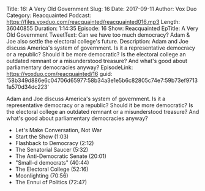 Title: 16: A Very Old Government
Slug: 16
Date: 2017-09-11
Author: Vox Duo
Category: Reacquainted
Podcast: https://files.voxduo.com/reacquainted/reacquainted016.mp3
Length: 36040855
Duration: 1:14:35
Episode: 16
Show: Reacquainted
EpTitle: A Very Old Government
TweetText: Can we have too much democracy? Adam & Joe also settle the electoral college's future.
Description: Adam and Joe discuss America's system of government. Is it a representative democracy or a republic? Should it be more democratic? Is the electoral college an outdated remnant or a misunderstood treasure? And what's good about parliamentary democracies anyway?
EpisodeLink: https://voxduo.com/reacquainted/16
guid: '58b349d886e6c04706d65977:58b34a3e1e5b6c82805c74e7:59b73ef97131a570d34dc223'

Adam and Joe discuss America's system of government. Is it a representative democracy or a republic? Should it be more democratic? Is the electoral college an outdated remnant or a misunderstood treasure? And what's good about parliamentary democracies anyway?




- Let's Make Conversation, Not War
- Start the Show (1:03)
- Flashback to Democracy (2:12)
- The Senatorial Saucer (5:32)
- The Anti-Democratic Senate (20:01)
- "Small-d democrats" (40:44)
- The Electoral College (52:16)
- Moonlighting (70:56)
- The Ennui of Politics (72:47)

